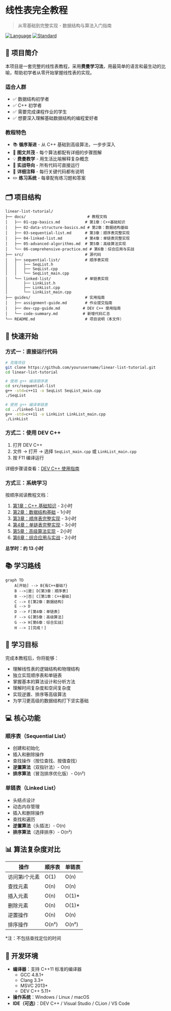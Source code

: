 # 线性表完全教程

> 从零基础到完整实现 - 数据结构与算法入门指南

[![Language](https://img.shields.io/badge/language-C++-blue.svg)](https://isocpp.org/)
[![Standard](https://img.shields.io/badge/C++-11-blue.svg)](https://en.wikipedia.org/wiki/C%2B%2B11)

## 📖 项目简介

本项目是一套完整的线性表教程，采用**费曼学习法**，用最简单的语言和最生动的比喻，帮助初学者从零开始掌握线性表的实现。

### 适合人群

- ✅ 数据结构初学者
- ✅ C++ 初学者
- ✅ 需要完成课程作业的学生
- ✅ 想要深入理解基础数据结构的编程爱好者

### 教程特色

- 📚 **循序渐进** - 从 C++ 基础到高级算法，一步步深入
- 🎨 **图文并茂** - 每个算法都配有详细的步骤图解
- 💡 **费曼教学** - 用生活比喻解释复杂概念
- 🔧 **实战导向** - 所有代码可直接运行
- 📝 **详细注释** - 每行关键代码都有说明
- ✏️ **练习系统** - 每章配有练习题和答案

## 🗂️ 项目结构

```
linear-list-tutorial/
├── docs/                           # 教程文档
│   ├── 01-cpp-basics.md           # 第1章：C++基础知识
│   ├── 02-data-structure-basics.md # 第2章：数据结构基础
│   ├── 03-sequential-list.md      # 第3章：顺序表完整实现
│   ├── 04-linked-list.md          # 第4章：单链表完整实现
│   ├── 05-advanced-algorithms.md  # 第5章：高级算法实现
│   └── 06-comprehensive-practice.md # 第6章：综合应用与实战
├── src/                           # 源代码
│   ├── sequential-list/           # 顺序表实现
│   │   ├── SeqList.h
│   │   ├── SeqList.cpp
│   │   └── SeqList_main.cpp
│   └── linked-list/               # 单链表实现
│       ├── LinkList.h
│       ├── LinkList.cpp
│       └── LinkList_main.cpp
├── guides/                        # 实用指南
│   ├── assignment-guide.md        # 作业提交指南
│   ├── dev-cpp-guide.md          # DEV C++ 使用指南
│   └── code-summary.md           # 新增代码汇总
└── README.md                      # 项目说明（本文件）
```

## 🚀 快速开始

### 方式一：直接运行代码

```bash
# 克隆项目
git clone https://github.com/yourusername/linear-list-tutorial.git
cd linear-list-tutorial

# 使用 g++ 编译顺序表
cd src/sequential-list
g++ -std=c++11 -o SeqList SeqList_main.cpp
./SeqList

# 使用 g++ 编译单链表
cd ../linked-list
g++ -std=c++11 -o LinkList LinkList_main.cpp
./LinkList
```

### 方式二：使用 DEV C++

1. 打开 DEV C++
2. 文件 → 打开 → 选择 `SeqList_main.cpp` 或 `LinkList_main.cpp`
3. 按 F11 编译运行

详细步骤请查看：[DEV C++ 使用指南](guides/dev-cpp-guide.md)

### 方式三：系统学习

按顺序阅读教程文档：

1. [第1章：C++ 基础知识](docs/01-cpp-basics.md) - 2小时
2. [第2章：数据结构基础](docs/02-data-structure-basics.md) - 1小时
3. [第3章：顺序表完整实现](docs/03-sequential-list.md) - 3小时
4. [第4章：单链表完整实现](docs/04-linked-list.md) - 3小时
5. [第5章：高级算法实现](docs/05-advanced-algorithms.md) - 2小时
6. [第6章：综合应用与实战](docs/06-comprehensive-practice.md) - 2小时

**总学时：约 13 小时**

## 📚 学习路线

```mermaid
graph TD
    A[开始] --> B{有C++基础?}
    B -->|是| D[第3章：顺序表]
    B -->|否| C[第1章：C++基础]
    C --> E[第2章：数据结构]
    E --> D
    D --> F[第4章：单链表]
    F --> G[第5章：高级算法]
    G --> H[第6章：综合实战]
    H --> I[完成！]
```

## 🎯 学习目标

完成本教程后，你将能够：

- 理解线性表的逻辑结构和物理结构
- 独立实现顺序表和单链表
- 掌握基本的算法设计和分析方法
- 理解时间复杂度和空间复杂度
- 实现逆置、排序等高级算法
- 为学习更高级的数据结构打下坚实基础

## 💻 核心功能

### 顺序表（Sequential List）

- 创建和初始化
- 插入和删除操作
- 查找操作（按位查找、按值查找）
- **逆置算法**（双指针法）- O(n)
- **排序算法**（冒泡排序优化版）- O(n²)

### 单链表（Linked List）

- 头结点设计
- 动态内存管理
- 插入和删除操作
- 查找和遍历
- **逆置算法**（头插法）- O(n)
- **排序算法**（选择排序）- O(n²)

## 📊 算法复杂度对比

| 操作 | 顺序表 | 单链表 |
|------|--------|--------|
| 访问第i个元素 | O(1) | O(n) |
| 查找元素 | O(n) | O(n) |
| 插入元素 | O(n) | O(1)* |
| 删除元素 | O(n) | O(1)* |
| 逆置操作 | O(n) | O(n) |
| 排序操作 | O(n²) | O(n²) |

*注：不包括查找定位的时间

## 🔧 开发环境

- **编译器**：支持 C++11 标准的编译器
  - GCC 4.8.1+
  - Clang 3.3+
  - MSVC 2013+
  - DEV C++ 5.11+
- **操作系统**：Windows / Linux / macOS
- **IDE（可选）**：DEV C++ / Visual Studio / CLion / VS Code

